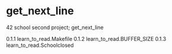 # get_next_line
42 school second project; get_next_line

0.1.1 learn_to_read.Makefile
0.1.2 learn_to_read.BUFFER_SIZE
0.1.3 learn_to_read.Schoolclosed
